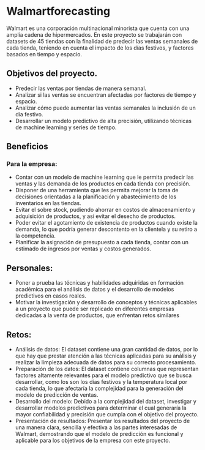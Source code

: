 # Walmartforecasting

Walmart es una corporación multinacional minorista que cuenta con una amplia cadena de hipermercados. En este proyecto se trabajarán con datasets de 45 tiendas con la finalidad de predecir  las ventas semanales de cada tienda, teniendo en cuenta el impacto de los días festivos, y factores basados en tiempo y espacio.

## **Objetivos del proyecto.**

* Predecir las ventas por tiendas de manera semanal.
* Analizar si las ventas se encuentran afectadas por factores de tiempo y espacio.
* Analizar cómo puede aumentar las ventas semanales la inclusión de un día festivo.
* Desarrollar un modelo predictivo de alta precisión, utilizando técnicas de machine learning y series de tiempo. 

## **Beneficios**
### **Para la empresa:**
* Contar con un modelo de machine learning que le permita predecir las ventas y las demanda de los productos en cada tienda con precisión.
* Disponer de una herramienta que les permita mejorar la toma de decisiones orientadas a la planificación y  abastecimiento de los inventarios en las tiendas.
* Evitar el sobre stock, pudiendo ahorrar en costos de almacenamiento y adquisición de productos, y así evitar el desecho de productos.
* Poder evitar el agotamiento de existencia de productos cuando existe la demanda, lo que podría generar descontento en la clientela y su retiro a la competencia.
* Planificar la asignación de presupuesto a cada tienda, contar con un estimado de ingresos por ventas y costos generados.

## **Personales:**
* Poner a prueba las técnicas y habilidades adquiridas en formación académica para el análisis de datos y el desarrollo de modelos predictivos en casos reales.
* Motivar la investigación y desarrollo de conceptos y técnicas aplicables a un proyecto que puede ser replicado en diferentes empresas dedicadas a la venta de productos, que enfrentan retos similares

## **Retos:**
* Análisis de datos: El dataset contiene una gran cantidad de datos, por lo que hay que prestar atención a las técnicas aplicadas para su análisis y realizar la limpieza adecuada de datos para su correcto procesamiento.
* Preparación de los datos: El dataset contiene columnas que representan factores altamente relevantes para el modelo predictivo que se busca desarrollar, como los son los días festivos y la temperatura local por cada tienda, lo que afectaría la complejidad para la generación del modelo de predicción de ventas.
* Desarrollo del modelo: Debido a la complejidad del dataset, investigar y desarrollar modelos predictivos para determinar el cual generaría la mayor confiabilidad y precisión que cumpla con el objetivo del proyecto.
* Presentación de resultados: Presentar los resultados del proyecto de una manera clara, sencilla y efectiva a las partes interesadas de Walmart, demostrando que el modelo de predicción es funcional y aplicable para los objetivos de la empresa con este proyecto.
